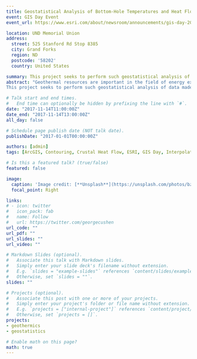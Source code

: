 ```yaml
---
title: Geostatistical Analysis of Bottom-Hole Temperatures and Heat Flow in the State of Texas, USA
event: GIS Day Event
event_url: https://www.esri.com/about/newsroom/announcements/gis-day-2017-showcases-the-science-of-where-around-the-world/

location: UND Memorial Union
address:
  street: 525 Stanford Rd Stop 8385
  city: Grand Forks
  region: ND
  postcode: '58202'
  country: United States

summary: This project seeks to perform such geostatistical analysis of data made available from the National Geothermal Database System (NGDS) for the State of Texas in order to better define the geothermal resources of a region.
abstract: "Geothermal resources are important in the field of energy exploration and production. They can be utilized to produce electricity and space conditioning (heating and cooling), among other applications, for nearby residents. However, the ability to mine these resources to date has been plagued by a number of compounding factors that make this resource only available in certain regions of the world. One of the most difficult aspects of geothermal resource utilization has been the accurate characterization of temperature and heat flow values within the earth, which give rise to the desired geothermal resource. Attempts have been made over the years by geologists and geophysicists to generate techniques of better characterizing the highly sought information. One such technique involves the geostatistical analysis of temperatures and heat flows at depth to generate data and maps that are useful to those seeking the best locations for exploration and drilling.
This project seeks to perform such geostatistical analysis of data made available from the National Geothermal Database System (NGDS) for the State of Texas in order to better define the geothermal resources of a region."

# Talk start and end times.
#   End time can optionally be hidden by prefixing the line with `#`.
date: "2017-11-14T11:00:00Z"
date_end: "2017-11-14T13:00:00Z"
all_day: false

# Schedule page publish date (NOT talk date).
publishDate: "2017-01-01T00:00:00Z"

authors: [admin]
tags: [ArcGIS, Contouring, Crustal Heat Flow, ESRI, GIS Day, Interpolation, Geostatistics, Geothermal Energy, Geothermal Power Production, Geothermal Resources, Geothermics, Heat Flow, Sedimentary Geothermal Resources, Texas]

# Is this a featured talk? (true/false)
featured: false

image:
  caption: 'Image credit: [**Unsplash**](https://unsplash.com/photos/bzdhc5b3Bxs)'
  focal_point: Right

links:
# - icon: twitter
#   icon_pack: fab
#   name: Follow
#   url: https://twitter.com/georgecushen
url_code: ""
url_pdf: ""
url_slides: ""
url_video: ""

# Markdown Slides (optional).
#   Associate this talk with Markdown slides.
#   Simply enter your slide deck's filename without extension.
#   E.g. `slides = "example-slides"` references `content/slides/example-slides.md`.
#   Otherwise, set `slides = ""`.
slides: ""

# Projects (optional).
#   Associate this post with one or more of your projects.
#   Simply enter your project's folder or file name without extension.
#   E.g. `projects = ["internal-project"]` references `content/project/deep-learning/index.md`.
#   Otherwise, set `projects = []`.
projects:
- geothermics
- geostatistics

# Enable math on this page?
math: true
---
```

